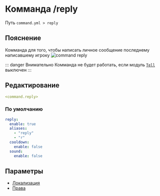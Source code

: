 # Комманда /reply
Путь `command.yml > reply`

## Пояснение
Комманда для того, чтобы написать личное сообщение последнему написавшему игроку
![command reply](/commandreply.png)

::: danger Внимательно
Комманда не будет работать, если модуль [`Tell`](/docs/command/tell/) выключен
:::

## Редактирование
```yaml
<command.reply>
```

### По умолчанию
```yaml
reply:
  enable: true
  aliases:
    - "reply"
    - "r"
  cooldown:
    enable: false
  sound:
    enable: false
```

## Параметры

- [Локализация](/docs/localizations/ru_ru/command/reply/)
- [Права](/docs/permission/command/reply/)

<!--@include: @/parts/enable.md-->
<!--@include: @/parts/aliases.md-->
<!--@include: @/parts/cooldown.md-->
<!--@include: @/parts/sound.md-->